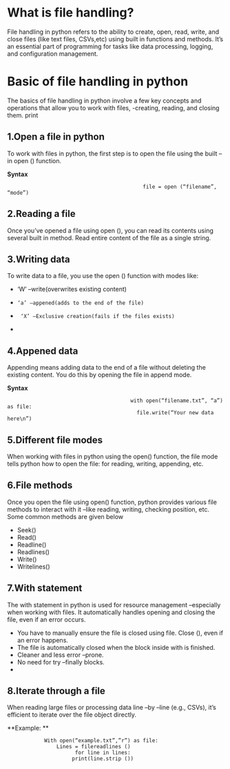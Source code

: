 # What is file handling?
File handling in python refers to the ability to create, open, read, write, and close files (like text files, CSVs,etc) using built in functions and methods. It’s an essential part of programming for tasks like data processing, logging, and configuration management.

# Basic of file handling in python
The basics of file handling in python involve a few key concepts and operations that allow you to work with files, -creating, reading, and closing them.
print

## 1.Open a file in python
To work with files in python, the first step is to open the file using the built –in open () function.

**Syntax**

												file = open (“filename”, “mode”)

## 2.Reading a file
Once you’ve opened a file using open (), you can read its contents using several built in method.
Read entire content of the file as a single string.

## 3.Writing data
To write data to a file, you use the open () function with modes like:
-	‘W’ –write(overwrites existing content)
-	  ‘a’ –appened(adds to the end of the file)
-	   ‘X’ –Exclusive creation(fails if the files exists)
-	   
## 4.Appened data 

Appending means adding data to the end of a file without deleting the existing content.
You do this by opening the file in append mode.

**Syntax**

											with open(“filename.txt”, “a”) as file:
											  file.write(“Your new data here\n”)
											
## 5.Different file modes
When working with files in python using the open() function, the file mode tells python how to open the file:  for reading, writing, appending, etc.

## 6.File methods
Once you open the file using open() function, python provides various file methods to interact with it –like reading, writing, checking position, etc.
Some common methods are given below

-	Seek()
-	Read()
-	Readline()
-	Readlines()
-	Write()
-	Writelines()
  
## 7.With statement
The with statement in python is used for resource management –especially when working with files. It automatically handles opening and closing the file, even if an error occurs.

-	You have to manually ensure the file is closed using file. Close (), even if an error happens.
-	The file is automatically closed when the block inside with is finished.
-	Cleaner and less error –prone.
-	No need for try –finally blocks.
-	
## 8.Iterate through a file
When reading large files or processing data line –by –line (e.g., CSVs), it’s efficient to iterate over the file object directly.

**Example: **

				With open(“example.txt”,”r”) as file:
					Lines = filereadlines ()
					      for line in lines:
					     print(line.strip ())














